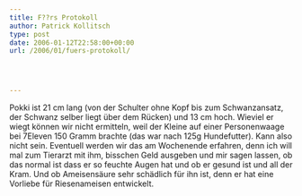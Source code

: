 ```yaml
---
title: F??rs Protokoll
author: Patrick Kollitsch
type: post
date: 2006-01-12T22:58:00+00:00
url: /2006/01/fuers-protokoll/




---
```

Pokki ist 21 cm lang (von der Schulter ohne Kopf bis zum Schwanzansatz, der Schwanz selber liegt &uuml;ber dem R&uuml;cken) und 13 cm hoch. Wieviel er wiegt k&ouml;nnen wir nicht ermitteln, weil der Kleine auf einer Personenwaage bei 7Eleven 150 Gramm brachte (das war nach 125g Hundefutter). Kann also nicht sein. Eventuell werden wir das am Wochenende erfahren, denn ich will mal zum Tierarzt mit ihm, bisschen Geld ausgeben und mir sagen lassen, ob das normal ist dass er so feuchte Augen hat und ob er gesund ist und all der Kram. Und ob Ameisens&auml;ure sehr sch&auml;dlich f&uuml;r ihn ist, denn er hat eine Vorliebe f&uuml;r Riesenameisen entwickelt.